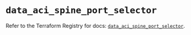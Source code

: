 # `data_aci_spine_port_selector`

Refer to the Terraform Registry for docs: [`data_aci_spine_port_selector`](https://registry.terraform.io/providers/ciscodevnet/aci/2.17.0/docs/data-sources/spine_port_selector).
